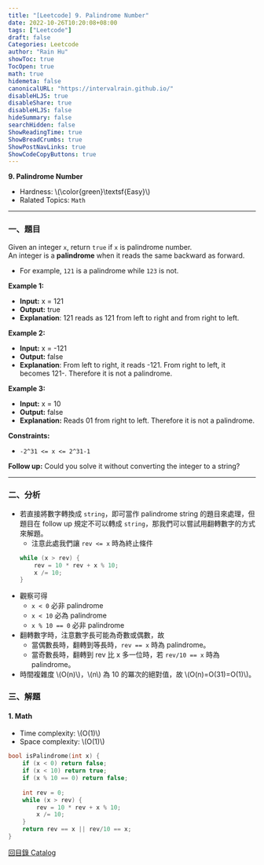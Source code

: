 ```yaml
---
title: "[Leetcode] 9. Palindrome Number"
date: 2022-10-26T10:20:08+08:00
tags: ["Leetcode"]
draft: false
Categories: Leetcode
author: "Rain Hu"
showToc: true
TocOpen: true
math: true
hidemeta: false
canonicalURL: "https://intervalrain.github.io/"
disableHLJS: true
disableShare: true
disableHLJS: false
hideSummary: false
searchHidden: false
ShowReadingTime: true
ShowBreadCrumbs: true
ShowPostNavLinks: true
ShowCodeCopyButtons: true
---
```

**9. Palindrome Number**
+ Hardness: \\(\color{green}\textsf{Easy}\\)
+ Ralated Topics: `Math`
---
### 一、題目
Given an integer `x`, return `true` if `x` is palindrome number.  
An integer is a **palindrome** when it reads the same backward as forward.  
+ For example, `121` is a palindrome while `123` is not.

**Example 1:**  
+ **Input:** x = 121
+ **Output:** true
+ **Explanation**: 121 reads as 121 from left to right and from right to left.  

**Example 2:**
+ **Input:** x = -121
+ **Output:** false
+ **Explanation**: From left to right, it reads -121. From right to left, it becomes 121-. Therefore it is not a palindrome.  

**Example 3:**  
+ **Input:** x = 10
+ **Output:** false 
+ **Explanation:** Reads 01 from right to left. Therefore it is not a palindrome.    


**Constraints:**
+ `-2^31 <= x <= 2^31-1`

**Follow up:** Could you solve it without converting the integer to a string?

---

### 二、分析
+ 若直接將數字轉換成 `string`，即可當作 palindrome string 的題目來處理，但題目在 follow up 規定不可以轉成 `string`，那我們可以嘗試用翻轉數字的方式來解題。
    + 注意此處我們讓 `rev <= x` 時為終止條件
    ```C++
    while (x > rev) {
        rev = 10 * rev + x % 10;
        x /= 10;
    }
    ```
+ 觀察可得
    + `x < 0` 必非 palindrome
    + `x < 10` 必為 palindrome
    + `x % 10 == 0` 必非 palindrome
+ 翻轉數字時，注意數字長可能為奇數或偶數，故
    + 當偶數長時，翻轉到等長時，`rev == x` 時為 palindrome。
    + 當奇數長時，翻轉到 rev 比 x 多一位時，若 `rev/10 == x` 時為 palindrome。 
+ 時間複雜度 \\(O(n)\\)，\\(n\\) 為 10 的冪次的絕對值，故 \\(O(n)=O(31)=O(1)\\)。

### 三、解題
#### 1. Math
+ Time complexity: \\(O(1)\\)
+ Space complexity: \\(O(1)\\)
```C++
bool isPalindrome(int x) {
    if (x < 0) return false;
    if (x < 10) return true;
    if (x % 10 == 0) return false;
    
    int rev = 0;
    while (x > rev) {
        rev = 10 * rev + x % 10;
        x /= 10;
    }
    return rev == x || rev/10 == x;
}
```
[回目錄 Catalog](/leetcode)
